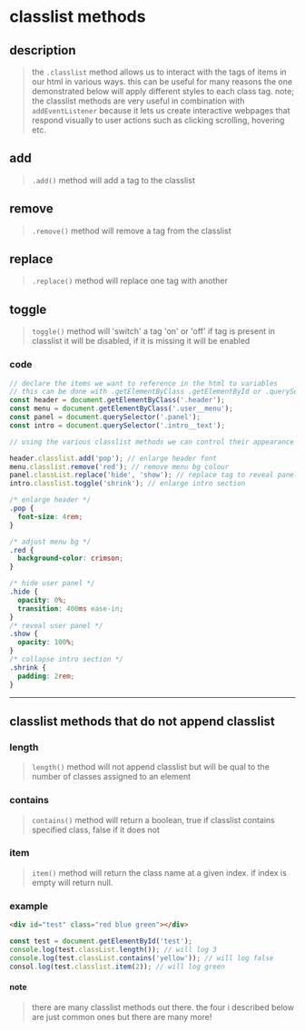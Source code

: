 # classlist methods

## description

> the `.classlist` method allows us to interact with the tags of items in our
> html in various ways. this can be useful for many reasons the one demonstrated
> below will apply different styles to each class tag. note; the classlist
> methods are very useful in combination with `addEventListener` because it lets
> us create interactive webpages that respond visually to user actions such as
> clicking scrolling, hovering etc.

## add

> `.add()` method will add a tag to the classlist

## remove

> `.remove()` method will remove a tag from the classlist

## replace

> `.replace()` method will replace one tag with another

## toggle

> `toggle()` method will 'switch' a tag 'on' or 'off' if tag is present in
> classlist it will be disabled, if it is missing it will be enabled

### code

```js
// declare the items we want to reference in the html to variables
// this can be done with .getElementByClass .getElementById or .querySelector
const header = document.getElementByClass('.header');
const menu = document.getElementByClass('.user__menu');
const panel = document.querySelector('.panel');
const intro = document.querySelector('.intro__text');

// using the various classlist methods we can control their appearance

header.classlist.add('pop'); // enlarge header font
menu.classlist.remove('red'); // remove menu bg colour
panel.classList.replace('hide', 'show'); // replace tag to reveal panel
intro.classlist.toggle('shrink'); // enlarge intro section
```

```css
/* enlarge header */
.pop {
  font-size: 4rem;
}

/* adjust menu bg */
.red {
  background-color: crimson;
}

/* hide user panel */
.hide {
  opacity: 0%;
  transition: 400ms ease-in;
}
/* reveal user panel */
.show {
  opacity: 100%;
}
/* collapse intro section */
.shrink {
  padding: 2rem;
}
```

---

## classlist methods that do not append classlist

### length

> `length()` method will not append classlist but will be qual to the number of
> classes assigned to an element

### contains

> `contains()` method will return a boolean, true if classlist contains
> specified class, false if it does not

### item

> `item()` method will return the class name at a given index. if index is empty
> will return null.

### example

```html
<div id="test" class="red blue green"></div>
```

```js
const test = document.getElementById('test');
console.log(test.classList.length()); // will log 3
console.log(test.classList.contains('yellow')); // will log false
consol.log(test.classlist.item(2)); // will log green
```

#### note

> there are many classlist methods out there. the four i described below are
> just common ones but there are many more!
